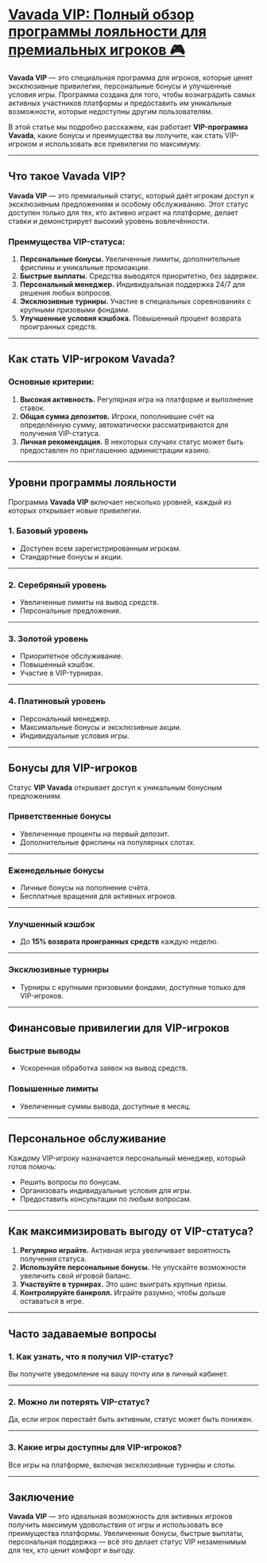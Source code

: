 # [Vavada VIP: Полный обзор программы лояльности для премиальных игроков 🎮](https://partnervavadarv.com?promo=75590753-cc8b-4c4a-8d71-99b7a2293439-jud\&target=register)

**Vavada VIP** — это специальная программа для игроков, которые ценят эксклюзивные привилегии, персональные бонусы и улучшенные условия игры. Программа создана для того, чтобы вознаградить самых активных участников платформы и предоставить им уникальные возможности, которые недоступны другим пользователям.

В этой статье мы подробно расскажем, как работает **VIP-программа Vavada**, какие бонусы и преимущества вы получите, как стать VIP-игроком и использовать все привилегии по максимуму.

***

## Что такое Vavada VIP?

**Vavada VIP** — это премиальный статус, который даёт игрокам доступ к эксклюзивным предложениям и особому обслуживанию. Этот статус доступен только для тех, кто активно играет на платформе, делает ставки и демонстрирует высокий уровень вовлечённости.

### Преимущества VIP-статуса:

1. **Персональные бонусы.**
   Увеличенные лимиты, дополнительные фриспины и уникальные промоакции.
2. **Быстрые выплаты.**
   Средства выводятся приоритетно, без задержек.
3. **Персональный менеджер.**
   Индивидуальная поддержка 24/7 для решения любых вопросов.
4. **Эксклюзивные турниры.**
   Участие в специальных соревнованиях с крупными призовыми фондами.
5. **Улучшенные условия кэшбэка.**
   Повышенный процент возврата проигранных средств.

***

## Как стать VIP-игроком Vavada?

### Основные критерии:

1. **Высокая активность.**
   Регулярная игра на платформе и выполнение ставок.
2. **Общая сумма депозитов.**
   Игроки, пополнившие счёт на определённую сумму, автоматически рассматриваются для получения VIP-статуса.
3. **Личная рекомендация.**
   В некоторых случаях статус может быть предоставлен по приглашению администрации казино.

***

## Уровни программы лояльности

Программа **Vavada VIP** включает несколько уровней, каждый из которых открывает новые привилегии.

### 1. Базовый уровень

* Доступен всем зарегистрированным игрокам.
* Стандартные бонусы и акции.

***

### 2. Серебряный уровень

* Увеличенные лимиты на вывод средств.
* Персональные предложения.

***

### 3. Золотой уровень

* Приоритетное обслуживание.
* Повышенный кэшбэк.
* Участие в VIP-турнирах.

***

### 4. Платиновый уровень

* Персональный менеджер.
* Максимальные бонусы и эксклюзивные акции.
* Индивидуальные условия игры.

***

## Бонусы для VIP-игроков

Статус **VIP Vavada** открывает доступ к уникальным бонусным предложениям.

### Приветственные бонусы

* Увеличенные проценты на первый депозит.
* Дополнительные фриспины на популярных слотах.

***

### Еженедельные бонусы

* Личные бонусы на пополнение счёта.
* Бесплатные вращения для активных игроков.

***

### Улучшенный кэшбэк

* До **15% возврата проигранных средств** каждую неделю.

***

### Эксклюзивные турниры

* Турниры с крупными призовыми фондами, доступные только для VIP-игроков.

***

## Финансовые привилегии для VIP-игроков

### Быстрые выводы

* Ускоренная обработка заявок на вывод средств.

### Повышенные лимиты

* Увеличенные суммы вывода, доступные в месяц.

***

## Персональное обслуживание

Каждому VIP-игроку назначается персональный менеджер, который готов помочь:

* Решить вопросы по бонусам.
* Организовать индивидуальные условия для игры.
* Предоставить консультации по любым вопросам.

***

## Как максимизировать выгоду от VIP-статуса?

1. **Регулярно играйте.**
   Активная игра увеличивает вероятность получения статуса.
2. **Используйте персональные бонусы.**
   Не упускайте возможности увеличить свой игровой баланс.
3. **Участвуйте в турнирах.**
   Это шанс выиграть крупные призы.
4. **Контролируйте банкролл.**
   Играйте разумно, чтобы дольше оставаться в игре.

***

## Часто задаваемые вопросы

### 1. Как узнать, что я получил VIP-статус?

Вы получите уведомление на вашу почту или в личный кабинет.

***

### 2. Можно ли потерять VIP-статус?

Да, если игрок перестаёт быть активным, статус может быть понижен.

***

### 3. Какие игры доступны для VIP-игроков?

Все игры на платформе, включая эксклюзивные турниры и слоты.

***

## Заключение

**Vavada VIP** — это идеальная возможность для активных игроков получить максимум удовольствия от игры и использовать все преимущества платформы. Увеличенные бонусы, быстрые выплаты, персональная поддержка — всё это делает статус VIP незаменимым для тех, кто ценит комфорт и выгоду.
